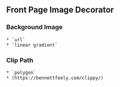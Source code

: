 ## Front Page Image Decorator

### Background Image
	* `url`
	* `linear gradient`
	
### Clip Path
	* `polygon`
	* (https://bennettfeely.com/clippy/)
